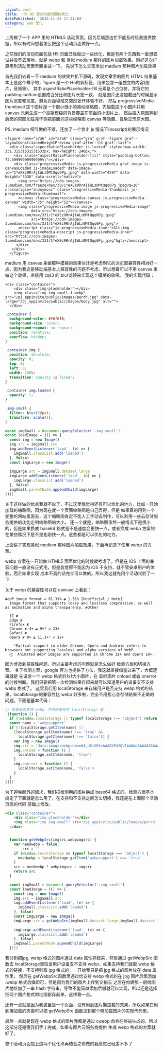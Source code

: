 ```yaml
---
layout: post
title: 一次 H5 活动页面的图片优化
datePublished: '2016-11-26 11:21:04'
category: web 优化
---
```


上周做了一个 APP 里的 HTML5 活动页面，因为后端那边忙不能及时给我提供数据，所以有时间想着怎么把这个活动页面做好一点。

之前我们的活动页面包括 H5 页面已经做过一些优化，但是有两个东西我一直想尝试并没有去落地，就是 webp 和 类似 medium 那样的图片加载效果，刚好这次打算用到活动页面里面来试一下。
先说下怎么实现类似 medium 那种图片加载效果

首先我们去看一下 medium 的效果并扒下源码，发现文章里的图片 HTML 结果基本上是这个样子的，figure 是一个 H5的新标签，用来包含一组独立的内容(图片，音频等)，
其中 aspectRatioPlaceholder-fill 元素是个占位符，并将它的 padding-bottom设置成百分比和图片长宽一致，
就是图片还没加载出的时候显示图片宽度和高度，避免页面塌陷又突然张开体验不好，
然后 progressiveMedia-thumbnail 这个图片是一个很小很小的类似缩略图，先加载这个小图片并用 canvas 元素生成一个高斯模糊的背景覆盖在前面的小图片上，
然后插入原图等到后面的原图加载完毕则把前面的这些缩略图 canvas 等隐藏，最后显示原大图。

PS: medium 细节做的不错，还加了一个禁止 js 情况下(noscript)的展示情况

```
<figure name="a7a6" id="a7a6" class="graf graf--figure graf--layoutConstrainedHeightPreview graf-after--h3 graf--last">
  <div class="aspectRatioPlaceholder is-locked" style="max-width: 331.31531531531533px; max-height: 240px;">
    <div class="aspectRatioPlaceholder-fill" style="padding-bottom: 72.39999999999999%;"></div>
    <div class="progressiveMedia js-progressiveMedia graf-image is-canvasLoaded is-imageLoaded" data-image-id="1*eXEz9RrAjIWLz0MtQqq6Pg.jpeg" data-width="4597" data-height="3330" data-scroll="native">
      <img src="https://cdn-images-1.medium.com/freeze/max/30/1*eXEz9RrAjIWLz0MtQqq6Pg.jpeg?q=20" crossorigin="anonymous" class="progressiveMedia-thumbnail js-progressiveMedia-thumbnail">
      <canvas class="progressiveMedia-canvas js-progressiveMedia-canvas" width="75" height="52"></canvas>
      <img class="progressiveMedia-image js-progressiveMedia-image" 
            data-src="https://cdn-images-1.medium.com/max/331/1*eXEz9RrAjIWLz0MtQqq6Pg.jpeg" 
            src="https://cdn-images-1.medium.com/max/331/1*eXEz9RrAjIWLz0MtQqq6Pg.jpeg">
      <noscript class="js-progressiveMedia-inner">&lt;img class="progressiveMedia-noscript js-progressiveMedia-inner" src="https://cdn-images-1.medium.com/max/331/1*eXEz9RrAjIWLz0MtQqq6Pg.jpeg"&gt;</noscript>
     </div>
   </div>
  </figure>
```
medium 用 canvas 来做那种模糊的效果估计是考虑到它的浏览器兼容性相对好一点，因为我这是移动端基本上兼容性的问题不考虑，所以想着可以不用 canvas 来做这个效果，直接用 css3 的 blur滤镜来实现这个模糊的效果。
我的实现代码：
```
<div class="container">
    <div class="img-placeholder"></div>
    <img class="img img-small J-webp" src="/pj_appinvite/public/images/perch.jpg" data-large="/pj_appinvite/public/images/body.jpg" alt="">
  </div>
```
```css
.container {
  background-color: #f6f6f6;
  background-size: cover;
  background-repeat: no-repeat;
  position: relative;
  overflow: hidden;
}

.container img {
  position: absolute;
  opacity: 0;
  top: 0;
  left: 0;
  width: 100%;
  transition: opacity 1s linear;
}

.container img.loaded {
  opacity: 1;
}

.img-small {
  filter: blur(50px);
  transform: scale(1);
}
```

```js
const imgSmall = document.querySelector('.img-small')
const loadImage = (() => {
  const img = new Image()
  img.src = imgSmall.src
  img.addEventListener('load', (e) => {
    imgSmall.classList.add('loaded')
  }, false)
  const imgLarge = new Image()
  
  imgLarge.src = imgSmall.dataset.large
  imgLarge.addEventListener('load', (e) => {
    imgLarge.classList.add('loaded')
  }, false)
  imgSmall.parentNode.appendChild(imgLarge)
})()
```

关于这样做的优点我就不说了，不过这里我觉得还有可以优化的地方，比如一开始加载的缩略图，因为现在就一个页面缩略图是自己弄得，但是
如果真的用到一个完整的网站里面去，这个缩略图肯定不能人工手动去制作，可以利用一些云存储服务提供的功能定制缩略图的大小。
还一个就是，缩略图虽然一般情况下是很小的，但是如果换成 base64 格式是不是速度会更快一点，或者换成 webp 方案的在某些情况下是不是也刚快一点。这些都是可以优化的地方。

上面讲了实现类似 medium 那种图片加载效果，下面再记录下使用 webp 的方案。

webp 方案在一开始做 HTML5 页面优化的时候就考虑了，但是在 iOS 上面的兼容问题一直没有正式用，但是我觉得不能因为 iOS 不支持，就不管安卓用户的体验，而且如果实现
成本不高的话完全可以做的。所以我这就先用个活动试验了一下

关于 webp 的兼容性可以在 caniuse 上看到：

```
WebP image format ✔ 61.31% ◒ 1.31% [Unofficial / Note]
  Image format that supports lossy and lossless compression, as well as animation and alpha transparency. #Other

  IE ✘
  Edge ✘
  Firefox ✘
  Chrome ✘ 4+ ◒ 9+¹ ✔ 23+
  Safari ✘
  Opera ✘ 9+ ◒ 11.1+¹ ✔ 12+

    ¹Partial support in older Chrome, Opera and Android refers to browsers not supporting lossless and alpha versions of WebP.
  ⓘ  Animated WebP images are supported in Chrome 32+ and Opera 19+.
```

因为涉及到兼容性问题，所以主要考虑的问题就是怎么做好 检测方案和切换方案。
关于检测方案，google 官方也提供了方法，我这就直接借鉴过来了，大概逻辑就是 先请求一个 webp 格式的1x1大小图片，在
监听图片 onload 或者 onerror 的时候判断。我们只要把第一次检测结果存起来就可以知道用户的设备支不支持 webp 格式了。
这里我们用 localStorage 来存储用户是否支持 webp 格式的结果，localStorage的兼容性比 webp 好多啦，完全不用担心会存储结果不正确的
问题。下面是基本代码：


```js
// 检查是否支持 webp，并将结果存在 localStorage 里
;(function () {
  if (!window.localStorage || typeof localStorage !== 'object') return
  const name = 'webpsupport'
  if (!localStorage.getItem(name) ||
    (localStorage.getItem(name) !== 'true' &&
      localStorage.getItem(name) !== 'false')) {
    var img = new Image()
    img.src = 'data:image/webp;base64,UklGRkoAAABXRUJQVlA4WAoAAAAQAAAAAAAAAAAAQUxQSAsAAAABBxAREYiI/gcAAABWUDggGAAAADABAJ0BKgEAAQABABwlpAADcAD+/gbQAA=='
    img.onload = function () {
      localStorage.setItem(name, 'true')
    }
    img.onerror = function () {
      localStorage.setItem(name, 'false')
    }
  }
}())
```
为了避免额外的请求，我们把检测用的图片换成 base64 格式的。检测方案基本搞定了下面就是怎么用了，在支持和不支持之间怎么切换，我还是在上面那个活动页面的代码
基础上修改。


```HTML
<div class="container">
    <div class="img-placeholder"></div>
    <img class="img img-small" src="/pj_appinvite/public/images/perch.jpg" data-large="/pj_appinvite/public/images/body.jpg" data-largewebp="/pj_appinvite/public/images/body.jpg.webp" alt="">
  </div>
```

```js

  function getWebpSrc(imgsrc,webpimgsrc) {
    var needwebp = false,
        src = ''
    if (window.localStorage && typeof localStorage === 'object') {
      needwebp = localStorage.getItem('webpsupport') === 'true'
    }
    src = needwebp ? webpimgsrc : imgsrc
    return src
  }

  const imgSmall = document.querySelector('.img-small')
  const loadImage = (() => {
    const img = new Image()
    img.src = imgSmall.src
    img.addEventListener('load', (e) => {
      imgSmall.classList.add('loaded')
    }, false)
    const imgLarge = new Image()
    imgLarge.src = getWebpSrc(imgSmall.dataset.large,imgSmall.dataset.largewebp)
  
    imgLarge.addEventListener('load', (e) => {
      imgLarge.classList.add('loaded')
    }, false)
    imgSmall.parentNode.appendChild(imgLarge)
  })()
```

我分别把jpg, webp 格式的图片通过 data 属性存起来，然后通过 getWebpSrc 函数去 localStorage里取该用户设备支不支持
webp，如果支持我们就取 webp 格式的链接，不支持则取 jpg 格式的，一开始我只是把 jpg 格式的图片放在 data 属性里，
然后在 getWebpSrc函数里通过给支持 webp 格式的在 jpg 图片后面添加 .webp 格式后缀即可，但是因为我们的图片上传到又拍云
之后在构建那一层给图片地址加了一串 hash 字符串，导致不能简单添加后缀就可以实现，所以还是选择把两个图片格式的地图都存起来，这样稳一点。

还有一点就是因为我这里是一个页面，没有用到图片懒加载的效果，所以如果在用到懒加载的页面可以把 getWebpSrc 函数加到那个懒加载图片的实现代码里。

最后一点就是现在 webp 格式的图片我都是通过 cwebp 命令在终端生成的，所以这部分还是得我们手工完成，如果有图片云服务商提供
生成 webp 格式的方案就好了。

整个活动页面加上这两个优化点再结合之前做的我感觉已经差不多了